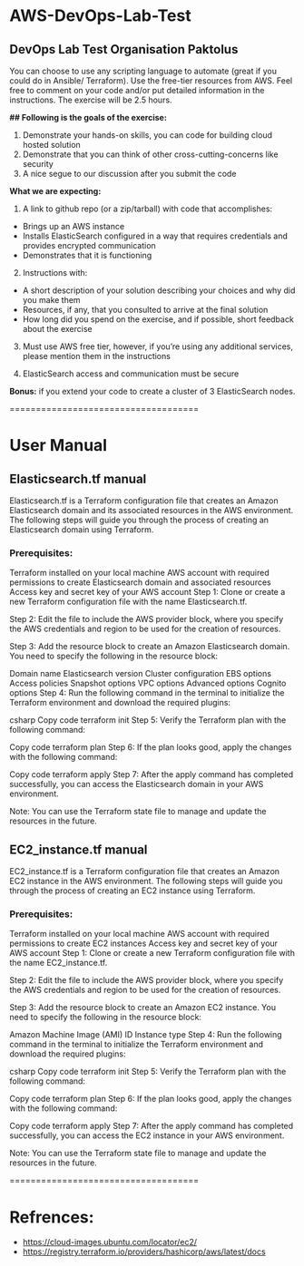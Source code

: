 # AWS-DevOps-Lab-Test

DevOps Lab Test
Organisation Paktolus
-----------------
You can choose to use any scripting language to automate (great if you could do in Ansible/
Terraform). Use the free-tier resources from AWS. Feel free to comment on your code and/or
put detailed information in the instructions. The exercise will be 2.5 hours.

**## Following is the goals of the exercise:**
1. Demonstrate your hands-on skills, you can code for building cloud hosted solution
2. Demonstrate that you can think of other cross-cutting-concerns like security
3. A nice segue to our discussion after you submit the code

**What we are expecting:**
1. A link to github repo (or a zip/tarball) with code that accomplishes:
- Brings up an AWS instance
- Installs ElasticSearch configured in a way that requires credentials and provides encrypted communication
- Demonstrates that it is functioning

2. Instructions with:
- A short description of your solution describing your choices and why did you make them
- Resources, if any, that you consulted to arrive at the final solution
- How long did you spend on the exercise, and if possible, short feedback about the exercise

3. Must use AWS free tier, however, if you’re using any additional services, please mention them in the instructions

4. ElasticSearch access and communication must be secure

**Bonus:** if you extend your code to create a cluster of 3 ElasticSearch nodes.


====================================
# User Manual

## Elasticsearch.tf manual

Elasticsearch.tf is a Terraform configuration file that creates an Amazon Elasticsearch domain and its associated resources in the AWS environment. 
The following steps will guide you through the process of creating an Elasticsearch domain using Terraform.

### Prerequisites:

Terraform installed on your local machine
AWS account with required permissions to create Elasticsearch domain and associated resources
Access key and secret key of your AWS account
Step 1: Clone or create a new Terraform configuration file with the name Elasticsearch.tf.

Step 2: Edit the file to include the AWS provider block, where you specify the AWS credentials and region to be used for the creation of resources.

Step 3: Add the resource block to create an Amazon Elasticsearch domain. You need to specify the following in the resource block:

Domain name
Elasticsearch version
Cluster configuration
EBS options
Access policies
Snapshot options
VPC options
Advanced options
Cognito options
Step 4: Run the following command in the terminal to initialize the Terraform environment and download the required plugins:

csharp
Copy code
terraform init
Step 5: Verify the Terraform plan with the following command:

Copy code
terraform plan
Step 6: If the plan looks good, apply the changes with the following command:

Copy code
terraform apply
Step 7: After the apply command has completed successfully, you can access the Elasticsearch domain in your AWS environment.

Note: You can use the Terraform state file to manage and update the resources in the future.

## EC2_instance.tf manual

EC2_instance.tf is a Terraform configuration file that creates an Amazon EC2 instance in the AWS environment. The following steps will guide you through the process of creating an EC2 instance using Terraform.

### Prerequisites:

Terraform installed on your local machine
AWS account with required permissions to create EC2 instances
Access key and secret key of your AWS account
Step 1: Clone or create a new Terraform configuration file with the name EC2_instance.tf.

Step 2: Edit the file to include the AWS provider block, where you specify the AWS credentials and region to be used for the creation of resources.

Step 3: Add the resource block to create an Amazon EC2 instance. You need to specify the following in the resource block:

Amazon Machine Image (AMI) ID
Instance type
Step 4: Run the following command in the terminal to initialize the Terraform environment and download the required plugins:

csharp
Copy code
terraform init
Step 5: Verify the Terraform plan with the following command:

Copy code
terraform plan
Step 6: If the plan looks good, apply the changes with the following command:

Copy code
terraform apply
Step 7: After the apply command has completed successfully, you can access the EC2 instance in your AWS environment.

Note: You can use the Terraform state file to manage and update the resources in the future.

====================================


# Refrences:
- https://cloud-images.ubuntu.com/locator/ec2/
- https://registry.terraform.io/providers/hashicorp/aws/latest/docs
